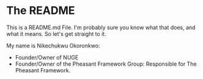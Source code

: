 # The README
This is a README.md File. I'm probably sure you know what that does, and what it means. So let's get straight to it.

My name is Nikechukwu Okoronkwo:
- Founder/Owner of NUGE
- Founder/Owner of the Pheasant Framework Group: Responsible for The Pheasant Framework.

<!---
nikeokoronkwo/nikeokoronkwo is a ✨ special ✨ repository because its `README.md` (this file) appears on your GitHub profile.
You can click the Preview link to take a look at your changes.
--->
